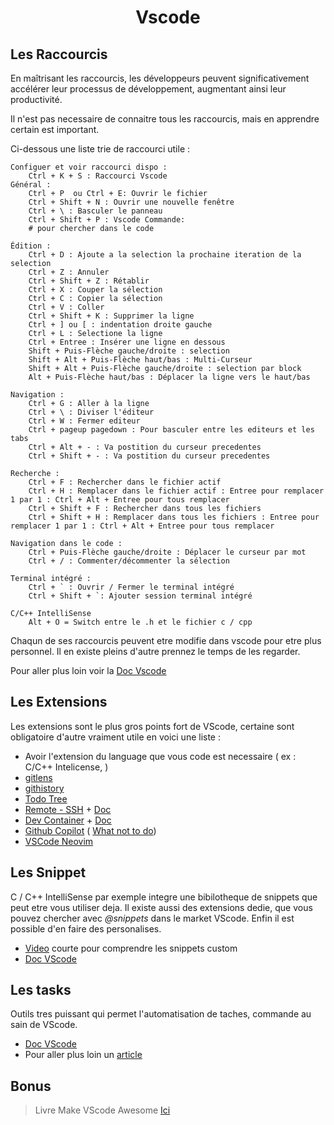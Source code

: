 <h1 align="center">Vscode</h1>

## Les Raccourcis

En maîtrisant les  raccourcis, les développeurs peuvent significativement
accélérer leur processus de développement, augmentant ainsi leur productivité.

Il n'est pas necessaire de connaitre tous les raccourcis, mais en apprendre certain
est important.

Ci-dessous une liste trie de raccourci utile :

    Configuer et voir raccourci dispo :
        Ctrl + K + S : Raccourci Vscode
    Général :
        Ctrl + P  ou Ctrl + E: Ouvrir le fichier
        Ctrl + Shift + N : Ouvrir une nouvelle fenêtre
        Ctrl + \ : Basculer le panneau
        Ctrl + Shift + P : Vscode Commande:
        # pour chercher dans le code

    Édition :
        Ctrl + D : Ajoute a la selection la prochaine iteration de la selection
        Ctrl + Z : Annuler
        Ctrl + Shift + Z : Rétablir
        Ctrl + X : Couper la sélection
        Ctrl + C : Copier la sélection
        Ctrl + V : Coller
        Ctrl + Shift + K : Supprimer la ligne
        Ctrl + ] ou [ : indentation droite gauche
        Ctrl + L : Selectione la ligne
        Ctrl + Entree : Insérer une ligne en dessous
        Shift + Puis-Flèche gauche/droite : selection
        Shift + Alt + Puis-Flèche haut/bas : Multi-Curseur 
        Shift + Alt + Puis-Flèche gauche/droite : selection par block
        Alt + Puis-Flèche haut/bas : Déplacer la ligne vers le haut/bas

    Navigation :
        Ctrl + G : Aller à la ligne
        Ctrl + \ : Diviser l'éditeur
        Ctrl + W : Fermer editeur
        Ctrl + pageup pagedown : Pour basculer entre les editeurs et les tabs
        Ctrl + Alt + - : Va postition du curseur precedentes
        Ctrl + Shift + - : Va postition du curseur precedentes

    Recherche :
        Ctrl + F : Rechercher dans le fichier actif
        Ctrl + H : Remplacer dans le fichier actif : Entree pour remplacer 1 par 1 : Ctrl + Alt + Entree pour tous remplacer
        Ctrl + Shift + F : Rechercher dans tous les fichiers
        Ctrl + Shift + H : Remplacer dans tous les fichiers : Entree pour remplacer 1 par 1 : Ctrl + Alt + Entree pour tous remplacer

    Navigation dans le code :
        Ctrl + Puis-Flèche gauche/droite : Déplacer le curseur par mot
        Ctrl + / : Commenter/décommenter la sélection

    Terminal intégré :
        Ctrl + ` : Ouvrir / Fermer le terminal intégré
        Ctrl + Shift + `: Ajouter session terminal intégré

    C/C++ IntelliSense
        Alt + O = Switch entre le .h et le fichier c / cpp

Chaqun de ses raccourcis peuvent etre modifie dans vscode pour etre plus personnel.
Il en existe pleins d'autre prennez le temps de les regarder.

Pour aller plus loin voir la [Doc Vscode](https://code.visualstudio.com/docs/getstarted/keybindings) 

## Les Extensions

Les extensions sont le plus gros points fort de VScode, certaine sont obligatoire d'autre vraiment utile en voici une liste :

- Avoir l'extension du language que vous code est necessaire ( ex : C/C++ Intelicense, )
- [gitlens](https://marketplace.visualstudio.com/items?itemName=eamodio.gitlens)
- [githistory](https://marketplace.visualstudio.com/items?itemName=donjayamanne.githistory)
- [Todo Tree](https://marketplace.visualstudio.com/items?itemName=Gruntfuggly.todo-tree)
- [Remote - SSH](https://marketplace.visualstudio.com/items?itemName=ms-vscode-remote.remote-ssh) + [Doc](https://code.visualstudio.com/docs/remote/ssh)
- [Dev Container](https://marketplace.visualstudio.com/items?itemName=ms-vscode-remote.remote-containers) + [Doc](https://code.visualstudio.com/docs/devcontainers/containers)
- [Github Copilot](https://github.com/features/copilot) ( [What not to do](https://www.youtube.com/watch?v=2q0BoioYSxQ))
- [VSCode Neovim](https://marketplace.visualstudio.com/items?itemName=asvetliakov.vscode-neovim)

## Les Snippet

C / C++ IntelliSense par exemple integre une bibilotheque de snippets que peut etre vous utiliser deja.
Il existe aussi des extensions dedie, que vous pouvez chercher avec *@snippets* dans le market VScode.
Enfin il est possible d'en faire des personalises.

- [Video](https://www.youtube.com/watch?v=TGh2NpCIDlc) courte pour comprendre les snippets custom
- [Doc VScode](https://code.visualstudio.com/docs/editor/userdefinedsnippets)

## Les tasks

Outils tres puissant qui permet l'automatisation de taches, commande au sain de VScode.

- [Doc VScode](https://code.visualstudio.com/docs/editor/tasks)
- Pour aller plus loin un [article](https://medium.com/@simonescigliuzzi/automating-multi-projects-execution-using-vscodes-tasks-10e102da5d96)

## Bonus

>Livre Make VScode Awesome [Ici](https://annas-archive.org/md5/8992f49c8c518bda4e8cc46bfc445e08)
